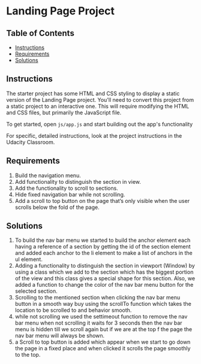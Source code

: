# Landing Page Project

## Table of Contents

* [Instructions](#instructions)
* [Requirements](#requirements)
* [Solutions](#solutions)


## Instructions

The starter project has some HTML and CSS styling to display a static version of the Landing Page project. You'll need to convert this project from a static project to an interactive one. This will require modifying the HTML and CSS files, but primarily the JavaScript file.

To get started, open `js/app.js` and start building out the app's functionality

For specific, detailed instructions, look at the project instructions in the Udacity Classroom.


## Requirements

1. Build the navigation menu.
2. Add functionality to distinguish the section in view.
3. Add the functionality to scroll to sections.
4. Hide fixed navigation bar while not scrolling.
5. Add a scroll to top button on the page that’s only visible when the user scrolls below the fold of the page.


## Solutions

1. To build the nav bar menu we started to build the anchor element each having a reference of a section by getting the id of the section element and added each anchor to the li element to make a list of anchors in the ul element.
2. Adding a functionality to distinguish the section in viewport (Window) by using a class which we add to the section which has the biggest portion of the view and this class gives a special shape for this section. Also, we added a function to change the color of the nav bar menu button for the selected section.
3. Scrolling to the mentioned section when clicking the nav bar menu button in a smooth way buy using the scrollTo function which takes the location to be scrolled to and behavior smooth.
4. while not scrolling we used the settimeout function to remove the nav bar menu when not scrolling it waits for 3 seconds then the nav bar menu is hidden till we scroll again but if we are at the top f the page the nav bar menu will always be shown.
5. a Scroll to top button is added which appear when we start to go down the page in a fixed place and when clicked it scrolls the page smoothly to the top.